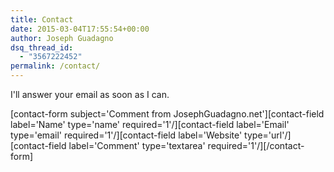 ```yaml
---
title: Contact
date: 2015-03-04T17:55:54+00:00
author: Joseph Guadagno
dsq_thread_id:
  - "3567222452"
permalink: /contact/
---
```

I'll answer your email as soon as I can.

 [contact-form subject='Comment from JosephGuadagno.net'][contact-field label='Name' type='name' required='1'/][contact-field label='Email' type='email' required='1'/][contact-field label='Website' type='url'/][contact-field label='Comment' type='textarea' required='1'/][/contact-form]
